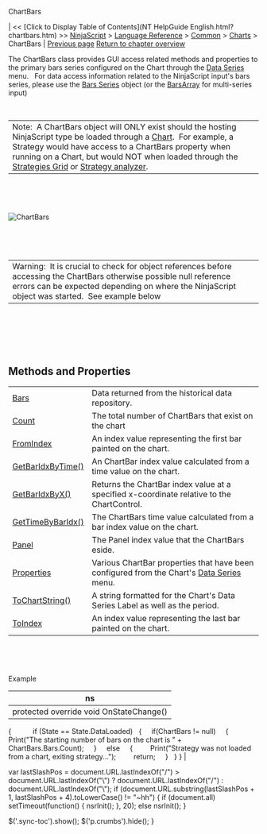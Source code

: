 ﻿










 


ChartBars







| &lt;&lt; [Click to Display Table of Contents](NT HelpGuide English.html?chartbars.htm) &gt;&gt;
 [NinjaScript](ninjascript.htm) &gt; [Language Reference](language_reference_wip.htm) &gt; [Common](common.htm) &gt; [Charts](chart.htm) &gt;
ChartBars | [Previous page](chart.htm)
[Return to chapter overview](chart.htm)










The ChartBars class provides GUI access related methods and properties to the primary bars series configured on the Chart through the [Data Series](working_with_price_data.htm) menu.   For data access information related to the NinjaScript input's bars series, please use the [Bars Series](bars.htm) object (or the [BarsArray](barsarray.htm) for multi-series input)


 




|  |
| --- |
| Note:  A ChartBars object will ONLY exist should the hosting NinjaScript type be loaded through a [Chart](chart.htm).  For example, a Strategy would have access to a ChartBars property when running on a Chart, but would NOT when loaded through the [Strategies Grid](strategies_tab2.htm) or [Strategy analyzer](strategy_analyzer.htm).   |



 


 


![ChartBars](chartbars.png)


 


 




|  |
| --- |
| Warning:  It is crucial to check for object references before accessing the ChartBars otherwise possible null reference errors can be expected depending on where the NinjaScript object was started.  See example below |



 


 


 


Methods and Properties
----------------------




|  |  |
| --- | --- |
| [Bars](chartbars_bars.htm) | Data returned from the historical data repository. |
| [Count](chartbars_count.htm) | The total number of ChartBars that exist on the chart |
| [FromIndex](chartbars_fromindex.htm) | An index value representing the first bar painted on the chart.   |
| [GetBarIdxByTime()](chartbars_getbaridxbytime.htm) | An ChartBar index value calculated from a time value on the chart. |
| [GetBarIdxByX()](chartbars_getbaridxbyx.htm) | Returns the ChartBar index value at a specified x-coordinate relative to the ChartControl. |
| [GetTimeByBarIdx()](chartbars_gettimebybaridx.htm) | The ChartBars time value calculated from a bar index value on the chart. |
| [Panel](chartbars_panel.htm) | The Panel index value that the ChartBars eside. |
| [Properties](chartbars_properties.htm) | Various ChartBar properties that have been configured from the Chart's [Data Series](working_with_price_data.htm) menu.  |
| [ToChartString()](chartbars_tochartstring().htm) | A string formatted for the Chart's Data Series Label as well as the period. |
| [ToIndex](chartbars_toindex.htm) | An index value representing the last bar painted on the chart.   |



 


 


Example




| ns |
| --- |
| protected override void OnStateChange()
{         
   if (State == State.DataLoaded)
   {
     if(ChartBars != null)
     {
         Print("The starting number of bars on the chart is " + ChartBars.Bars.Count);
     }
     else 
     {
         Print("Strategy was not loaded from a chart, exiting strategy...");
         return;
     }
   }
} |






 
 var lastSlashPos = document.URL.lastIndexOf("/") &gt; document.URL.lastIndexOf("\\") ? document.URL.lastIndexOf("/") : document.URL.lastIndexOf("\\");
 if (document.URL.substring(lastSlashPos + 1, lastSlashPos + 4).toLowerCase() != "~hh") {
 if (document.all) setTimeout(function() {
 nsrInit();
 }, 20);
 else nsrInit();
 }
 
 
 $('.sync-toc').show();
 $('p.crumbs').hide();
 }
 
 
 



